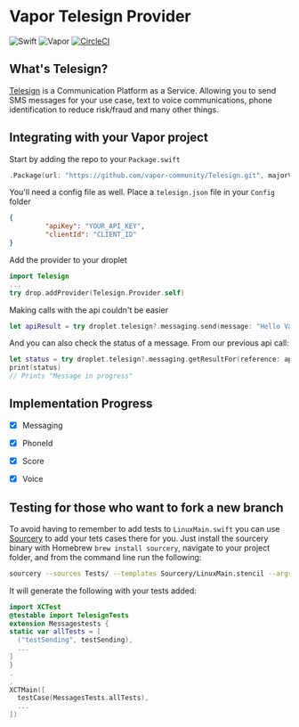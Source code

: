 # Vapor Telesign Provider

![Swift](http://img.shields.io/badge/swift-3.1-brightgreen.svg)
![Vapor](http://img.shields.io/badge/vapor-2.0-brightgreen.svg)
[![CircleCI](https://circleci.com/gh/vapor-community/Telesign.svg?style=svg)](https://circleci.com/gh/vapor-community/Telesign)


## What's Telesign?
[Telesign][telesign_home] is a Communication Platform as a Service. Allowing you to send SMS messages for your use case, text to voice communications, phone identification to reduce risk/fraud and many other things.

## Integrating with your Vapor project
Start by adding the repo to your `Package.swift`
~~~~swift
.Package(url: "https://github.com/vapor-community/Telesign.git", majorVersion: 1)
~~~~

You'll need a config file as well. Place a `telesign.json` file in your `Config` folder
~~~~json
{
         "apiKey": "YOUR_API_KEY", 
         "clientId": "CLIENT_ID"
}
~~~~

Add the provider to your droplet
~~~~swift
import Telesign
...
try drop.addProvider(Telesign.Provider.self)
~~~~


Making calls with the api couldn't be easier
~~~~swift
let apiResult = try droplet.telesign?.messaging.send(message: "Hello Vapor", to: "12345678", messageType: .ARN)
~~~~

And you can also check the status of a message.
From our previous api call:

~~~~swift
let status = try droplet.telesign?.messaging.getResultFor(reference: apiResult?.referenceId ?? "").description ?? ""
print(status)
// Prints "Message in progress"
~~~~

## Implementation Progress
* [x] Messaging
* [x] PhoneId
* [x] Score
* [x] Voice


## Testing for those who want to fork a new branch

To avoid having to remember to add tests to `LinuxMain.swift` you can use [Sourcery][sourcery] to add your tets cases there for you. Just install the sourcery binary with Homebrew `brew install sourcery`, navigate to your project folder, and from the command line run the following:
~~~~bash
sourcery --sources Tests/ --templates Sourcery/LinuxMain.stencil --args testimports='@testable import TelesignTests'
~~~~
It will generate the following with your tests added:

~~~~swift
import XCTest
@testable import TelesignTests
extension Messagestests {
static var allTests = [
  ("testSending", testSending),
  ...
]
}
.
.
XCTMain([
  testCase(MessagesTests.allTests),
  ...
])
~~~~


[telesign_home]: http://telesign.com "Telesign"
[sourcery]: https://github.com/krzysztofzablocki/Sourcery "Sourcery"
